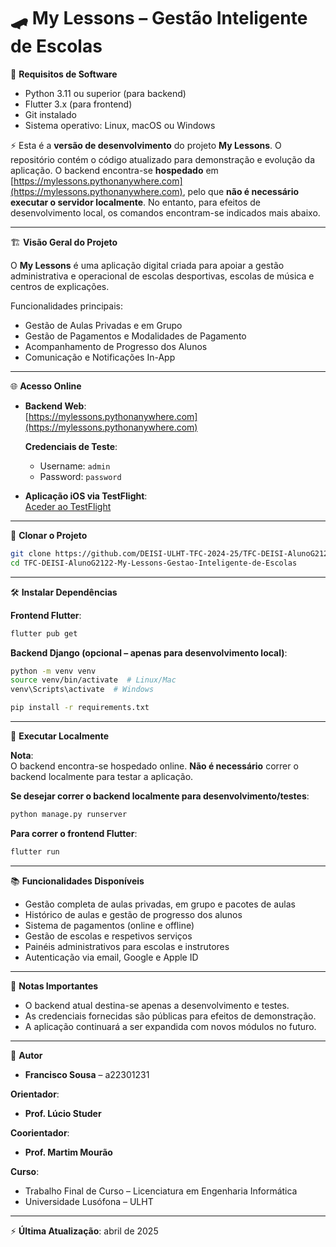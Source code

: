 # 🛹 My Lessons – Gestão Inteligente de Escolas

🔧 **Requisitos de Software**
- Python 3.11 ou superior (para backend)
- Flutter 3.x (para frontend)
- Git instalado
- Sistema operativo: Linux, macOS ou Windows

⚡ Esta é a **versão de desenvolvimento** do projeto **My Lessons**.
O repositório contém o código atualizado para demonstração e evolução da aplicação.
O backend encontra-se **hospedado** em [https://mylessons.pythonanywhere.com](https://mylessons.pythonanywhere.com), pelo que **não é necessário executar o servidor localmente**.
No entanto, para efeitos de desenvolvimento local, os comandos encontram-se indicados mais abaixo.

---

🏗️ **Visão Geral do Projeto**

O **My Lessons** é uma aplicação digital criada para apoiar a gestão administrativa e operacional de escolas desportivas, escolas de música e centros de explicações.

Funcionalidades principais:
- Gestão de Aulas Privadas e em Grupo
- Gestão de Pagamentos e Modalidades de Pagamento
- Acompanhamento de Progresso dos Alunos
- Comunicação e Notificações In-App

---

🌐 **Acesso Online**
- **Backend Web**:  
  [https://mylessons.pythonanywhere.com](https://mylessons.pythonanywhere.com)

  **Credenciais de Teste**:
  - Username: `admin`
  - Password: `password`

- **Aplicação iOS via TestFlight**:  
  [Aceder ao TestFlight](https://testflight.apple.com/join/NUZAbPqm)

---

🔄 **Clonar o Projeto**

```bash
git clone https://github.com/DEISI-ULHT-TFC-2024-25/TFC-DEISI-AlunoG2122-My-Lessons-Gestao-Inteligente-de-Escolas.git
cd TFC-DEISI-AlunoG2122-My-Lessons-Gestao-Inteligente-de-Escolas
```

---

🛠️ **Instalar Dependências**

**Frontend Flutter**:
```bash
flutter pub get
```

**Backend Django (opcional – apenas para desenvolvimento local)**:
```bash
python -m venv venv
source venv/bin/activate  # Linux/Mac
venv\Scripts\activate  # Windows

pip install -r requirements.txt
```

---

🚀 **Executar Localmente**

**Nota**:  
O backend encontra-se hospedado online. **Não é necessário** correr o backend localmente para testar a aplicação.

**Se desejar correr o backend localmente para desenvolvimento/testes**:
```bash
python manage.py runserver
```

**Para correr o frontend Flutter**:
```bash
flutter run
```

---

📚 **Funcionalidades Disponíveis**
- Gestão completa de aulas privadas, em grupo e pacotes de aulas
- Histórico de aulas e gestão de progresso dos alunos
- Sistema de pagamentos (online e offline)
- Gestão de escolas e respetivos serviços
- Painéis administrativos para escolas e instrutores
- Autenticação via email, Google e Apple ID

---

📄 **Notas Importantes**
- O backend atual destina-se apenas a desenvolvimento e testes.
- As credenciais fornecidas são públicas para efeitos de demonstração.
- A aplicação continuará a ser expandida com novos módulos no futuro.

---

📝 **Autor**
- **Francisco Sousa** – a22301231

**Orientador**:  
- **Prof. Lúcio Studer**

**Coorientador**:  
- **Prof. Martim Mourão**

**Curso**:  
- Trabalho Final de Curso – Licenciatura em Engenharia Informática  
- Universidade Lusófona – ULHT  

---

⚡ **Última Atualização**: abril de 2025
